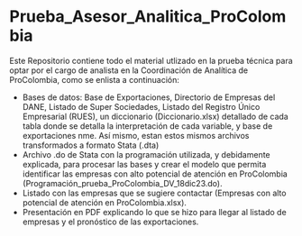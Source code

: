 # Prueba_Asesor_Analitica_ProColombia
Este Repositorio contiene todo el material utlizado en la prueba técnica para optar por el cargo de analista en la Coordinación de Analítica de ProColombia, como se enlista a continuación:

- Bases de datos: Base de Exportaciones, Directorio de Empresas del DANE, Listado de Super Sociedades, Listado del Registro Único Empresarial (RUES), un diccionario (Diccionario.xlsx) detallado de cada tabla donde se detalla la interpretación de cada variable, y base de exportaciones nme. Así mismo, estan estos mismos archivos transformados a formato Stata (.dta)
- Archivo .do de Stata con la programación utilizada, y debidamente explicada, para procesar las bases y crear el modelo que permita identificar las empresas con alto potencial de atención en ProColombia (Programación_prueba_ProColombia_DV_18dic23.do).
- Listado con las empresas que se sugiere contactar (Empresas con alto potencial de atención en ProColombia.xlsx).   
- Presentación en PDF explicando lo que se hizo para llegar al listado de empresas y el pronóstico de las exportaciones.
